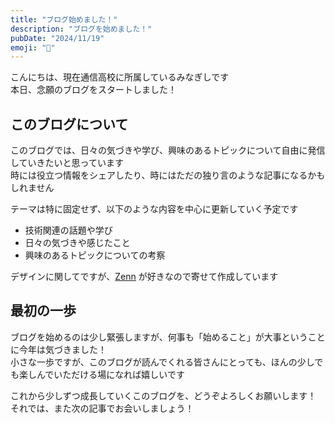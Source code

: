 ```yaml
---
title: "ブログ始めました！"
description: "ブログを始めました！"
pubDate: "2024/11/19"
emoji: "🐣"
---
```


こんにちは、現在通信高校に所属しているみなぎしです  
本日、念願のブログをスタートしました！

## このブログについて

このブログでは、日々の気づきや学び、興味のあるトピックについて自由に発信していきたいと思っています  
時には役立つ情報をシェアしたり、時にはただの独り言のような記事になるかもしれません

テーマは特に固定せず、以下のような内容を中心に更新していく予定です

- 技術関連の話題や学び
- 日々の気づきや感じたこと
- 興味のあるトピックについての考察

デザインに関してですが、[Zenn](https://zenn.dev) が好きなので寄せて作成しています

## 最初の一歩

ブログを始めるのは少し緊張しますが、何事も「始めること」が大事ということに今年は気づきました！  
小さな一歩ですが、このブログが読んでくれる皆さんにとっても、ほんの少しでも楽しんでいただける場になれば嬉しいです

これから少しずつ成長していくこのブログを、どうぞよろしくお願いします！  
それでは、また次の記事でお会いしましょう！
